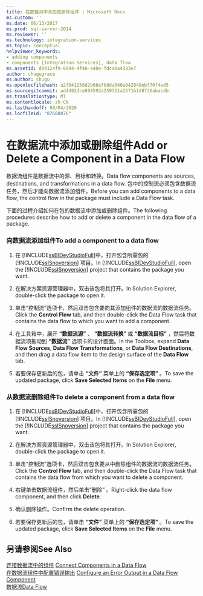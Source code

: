 ```yaml
---
title: 在数据流中添加或删除组件 | Microsoft Docs
ms.custom: ''
ms.date: 06/13/2017
ms.prod: sql-server-2014
ms.reviewer: ''
ms.technology: integration-services
ms.topic: conceptual
helpviewer_keywords:
- adding components
- components [Integration Services], data flow
ms.assetid: d99124f9-0994-4f40-a48e-fdca6a4383e7
author: chugugrace
ms.author: chugu
ms.openlocfilehash: a2f041258d2b66e7b8da540a842848ebf70f4ed5
ms.sourcegitcommit: ad4d92dce894592a259721a1571b1d8736abacdb
ms.translationtype: MT
ms.contentlocale: zh-CN
ms.lasthandoff: 08/04/2020
ms.locfileid: "87688076"
---
```

# <a name="add-or-delete-a-component-in-a-data-flow"></a><span data-ttu-id="e800a-102">在数据流中添加或删除组件</span><span class="sxs-lookup"><span data-stu-id="e800a-102">Add or Delete a Component in a Data Flow</span></span>
  <span data-ttu-id="e800a-103">数据流组件是数据流中的源、目标和转换。</span><span class="sxs-lookup"><span data-stu-id="e800a-103">Data flow components are sources, destinations, and transformations in a data flow.</span></span> <span data-ttu-id="e800a-104">包中的控制流必须包含数据流任务，然后才能向数据流添加组件。</span><span class="sxs-lookup"><span data-stu-id="e800a-104">Before you can add components to a data flow, the control flow in the package must include a Data Flow task.</span></span>  
  
 <span data-ttu-id="e800a-105">下面的过程介绍如何在包的数据流中添加或删除组件。</span><span class="sxs-lookup"><span data-stu-id="e800a-105">The following procedures describe how to add or delete a component in the data flow of a package.</span></span>  
  
### <a name="to-add-a-component-to-a-data-flow"></a><span data-ttu-id="e800a-106">向数据流添加组件</span><span class="sxs-lookup"><span data-stu-id="e800a-106">To add a component to a data flow</span></span>  
  
1.  <span data-ttu-id="e800a-107">在 [!INCLUDE[ssBIDevStudioFull](../../includes/ssbidevstudiofull-md.md)]中，打开包含所需包的 [!INCLUDE[ssISnoversion](../../includes/ssisnoversion-md.md)] 项目。</span><span class="sxs-lookup"><span data-stu-id="e800a-107">In [!INCLUDE[ssBIDevStudioFull](../../includes/ssbidevstudiofull-md.md)], open the [!INCLUDE[ssISnoversion](../../includes/ssisnoversion-md.md)] project that contains the package you want.</span></span>  
  
2.  <span data-ttu-id="e800a-108">在解决方案资源管理器中，双击该包将其打开。</span><span class="sxs-lookup"><span data-stu-id="e800a-108">In Solution Explorer, double-click the package to open it.</span></span>  
  
3.  <span data-ttu-id="e800a-109">单击“控制流”选项卡，然后双击包含要向其添加组件的数据流的数据流任务。 </span><span class="sxs-lookup"><span data-stu-id="e800a-109">Click the **Control Flow** tab, and then double-click the Data Flow task that contains the data flow to which you want to add a component.</span></span>  
  
4.  <span data-ttu-id="e800a-110">在工具箱中，展开 **“数据流源”** 、 **“数据流转换”** 或 **“数据流目标”** ，然后将数据流项拖动到 **“数据流”** 选项卡的设计图面。</span><span class="sxs-lookup"><span data-stu-id="e800a-110">In the Toolbox, expand **Data Flow Sources**, **Data Flow Transformations**, or **Data Flow Destinations**, and then drag a data flow item to the design surface of the **Data Flow** tab.</span></span>  
  
5.  <span data-ttu-id="e800a-111">若要保存更新后的包，请单击 **“文件”** 菜单上的 **“保存选定项”** 。</span><span class="sxs-lookup"><span data-stu-id="e800a-111">To save the updated package, click **Save Selected Items** on the **File** menu.</span></span>  
  
### <a name="to-delete-a-component-from-a-data-flow"></a><span data-ttu-id="e800a-112">从数据流删除组件</span><span class="sxs-lookup"><span data-stu-id="e800a-112">To delete a component from a data flow</span></span>  
  
1.  <span data-ttu-id="e800a-113">在 [!INCLUDE[ssBIDevStudioFull](../../includes/ssbidevstudiofull-md.md)]中，打开包含所需包的 [!INCLUDE[ssISnoversion](../../includes/ssisnoversion-md.md)] 项目。</span><span class="sxs-lookup"><span data-stu-id="e800a-113">In [!INCLUDE[ssBIDevStudioFull](../../includes/ssbidevstudiofull-md.md)], open the [!INCLUDE[ssISnoversion](../../includes/ssisnoversion-md.md)] project that contains the package you want.</span></span>  
  
2.  <span data-ttu-id="e800a-114">在解决方案资源管理器中，双击该包将其打开。</span><span class="sxs-lookup"><span data-stu-id="e800a-114">In Solution Explorer, double-click the package to open it.</span></span>  
  
3.  <span data-ttu-id="e800a-115">单击“控制流”选项卡，然后双击包含要从中删除组件的数据流的数据流任务。 </span><span class="sxs-lookup"><span data-stu-id="e800a-115">Click the **Control Flow** tab, and then double-click the Data Flow task that contains the data flow from which you want to delete a component.</span></span>  
  
4.  <span data-ttu-id="e800a-116">右键单击数据流组件，然后单击“删除”  。</span><span class="sxs-lookup"><span data-stu-id="e800a-116">Right-click the data flow component, and then click **Delete**.</span></span>  
  
5.  <span data-ttu-id="e800a-117">确认删除操作。</span><span class="sxs-lookup"><span data-stu-id="e800a-117">Confirm the delete operation.</span></span>  
  
6.  <span data-ttu-id="e800a-118">若要保存更新后的包，请单击 **“文件”** 菜单上的 **“保存选定项”** 。</span><span class="sxs-lookup"><span data-stu-id="e800a-118">To save the updated package, click **Save Selected Items** on the **File** menu.</span></span>  
  
## <a name="see-also"></a><span data-ttu-id="e800a-119">另请参阅</span><span class="sxs-lookup"><span data-stu-id="e800a-119">See Also</span></span>  
 <span data-ttu-id="e800a-120">[连接数据流中的组件](data-flow.md) </span><span class="sxs-lookup"><span data-stu-id="e800a-120">[Connect Components in a Data Flow](data-flow.md) </span></span>  
 <span data-ttu-id="e800a-121">[在数据流组件中配置错误输出](../configure-an-error-output-in-a-data-flow-component.md) </span><span class="sxs-lookup"><span data-stu-id="e800a-121">[Configure an Error Output in a Data Flow Component](../configure-an-error-output-in-a-data-flow-component.md) </span></span>  
 [<span data-ttu-id="e800a-122">数据流</span><span class="sxs-lookup"><span data-stu-id="e800a-122">Data Flow</span></span>](data-flow.md)  
  
  
